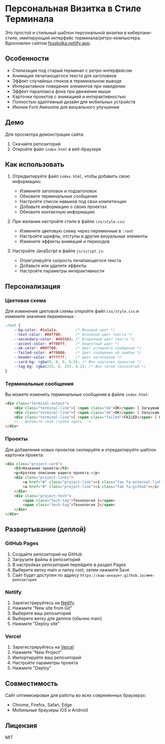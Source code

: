 # Персональная Визитка в Стиле Терминала

Это простой и стильный шаблон персональной визитки в киберпанк-стиле, имитирующий интерфейс терминала/ретро-компьютера. Вдохновлен сайтом [fssskolka.netlify.app](https://fssskolka.netlify.app/).

## Особенности

- Стилизация под старый терминал с ретро-интерфейсом
- Анимация печатающегося текста для заголовков
- Эффект случайных глюков в терминальном выводе
- Интерактивное поведение элементов при наведении
- Эффект параллакса фона при движении мыши
- Карточки проектов с анимацией и интерактивностью
- Полностью адаптивный дизайн для мобильных устройств
- Иконки Font Awesome для визуального улучшения

## Демо

Для просмотра демонстрации сайта:

1. Скачайте репозиторий
2. Откройте файл `index.html` в веб-браузере

## Как использовать

1. Отредактируйте файл `index.html`, чтобы добавить свою информацию:
   - Измените заголовок и подзаголовок
   - Обновите терминальные сообщения
   - Настройте список навыков под свои компетенции
   - Добавьте информацию о своих проектах
   - Обновите контактную информацию

2. При желании настройте стили в файле `css/style.css`:
   - Измените цветовую схему через переменные в `:root`
   - Настройте шрифты, отступы и другие визуальные элементы
   - Измените эффекты анимаций и переходов

3. Настройте JavaScript в файле `js/script.js`:
   - Отрегулируйте скорость печатающегося текста
   - Добавьте или удалите эффекты
   - Настройте параметры интерактивности

## Персонализация

### Цветовая схема

Для изменения цветовой схемы откройте файл `css/style.css` и измените значения переменных:

```css
:root {
    --bg-color: #1a1a1a;        /* Фоновый цвет */
    --text-color: #00ff00;      /* Основной цвет текста */
    --secondary-color: #4b5563; /* Вторичный цвет текста */
    --accent-color: #ff00ff;    /* Акцентный цвет */
    --ok-color: #00ff00;        /* Цвет успешного сообщения */
    --failed-color: #ff0000;    /* Цвет сообщения об ошибке */
    --header-color: #ffffff;    /* Цвет заголовков */
    --card-bg: rgba(0, 0, 0, 0.5); /* Фон карточек проектов */
    --tag-bg: rgba(255, 0, 255, 0.2); /* Фон тегов технологий */
}
```

### Терминальные сообщения

Вы можете изменить терминальные сообщения в файле `index.html`:

```html
<div class="terminal-output">
    <div class="terminal-line">[ <span class="ok">OK</span> ] Загружаю сервисы...</div>
    <div class="terminal-line">[ <span class="ok">OK</span> ] Запускаю системные процессы...</div>
    <div class="terminal-line">[ <span class="failed">FAILED</span> ] Не удалось запустить: мозг...</div>
    <!-- Добавьте свои строки здесь -->
</div>
```

### Проекты

Для добавления новых проектов скопируйте и отредактируйте шаблон карточки проекта:

```html
<div class="project-card">
    <h3>Название проекта</h3>
    <p>Краткое описание вашего проекта.</p>
    <div class="project-links">
        <a href="#" class="project-link"><i class="fas fa-external-link-alt"></i> Демо</a>
        <a href="#" class="project-link"><i class="fab fa-github"></i> Код</a>
    </div>
    <div class="project-tech">
        <span class="tech-tag">Технология 1</span>
        <span class="tech-tag">Технология 2</span>
    </div>
</div>
```

## Развертывание (деплой)

### GitHub Pages

1. Создайте репозиторий на GitHub
2. Загрузите файлы в репозиторий
3. В настройках репозитория перейдите в раздел Pages
4. Выберите ветку main и папку root, затем нажмите Save
5. Сайт будет доступен по адресу `https://ваш-аккаунт.github.io/имя-репозитория`

### Netlify

1. Зарегистрируйтесь на [Netlify](https://www.netlify.com/)
2. Нажмите "New site from Git"
3. Выберите ваш репозиторий
4. Выберите ветку для деплоя (обычно main)
5. Нажмите "Deploy site"

### Vercel

1. Зарегистрируйтесь на [Vercel](https://vercel.com/)
2. Нажмите "New Project"
3. Импортируйте ваш репозиторий
4. Настройте параметры проекта
5. Нажмите "Deploy"

## Совместимость

Сайт оптимизирован для работы во всех современных браузерах:
- Chrome, Firefox, Safari, Edge
- Мобильные браузеры iOS и Android

## Лицензия

MIT 